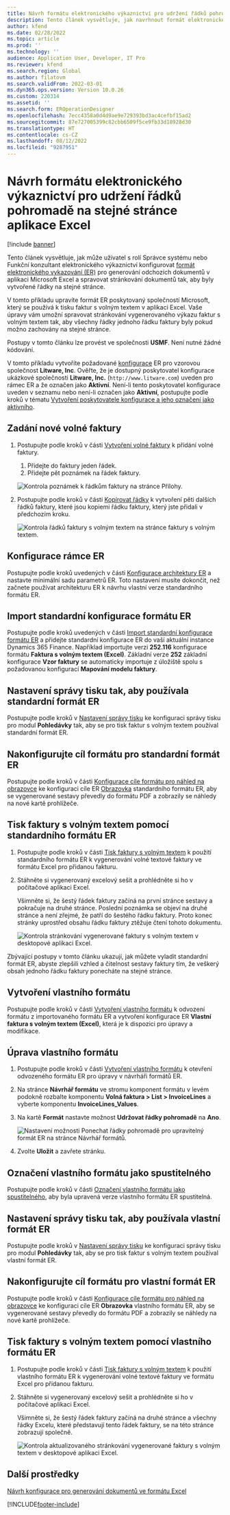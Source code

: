 ```yaml
---
title: Návrh formátu elektronického výkaznictví pro udržení řádků pohromadě na stejné stránce aplikace Excel
description: Tento článek vysvětluje, jak navrhnout formát elektronického výkaznictví (ER), který udržuje řádky pohromadě na stejné stránce Microsoft Excel.
author: kfend
ms.date: 02/28/2022
ms.topic: article
ms.prod: ''
ms.technology: ''
audience: Application User, Developer, IT Pro
ms.reviewer: kfend
ms.search.region: Global
ms.author: filatovm
ms.search.validFrom: 2022-03-01
ms.dyn365.ops.version: Version 10.0.26
ms.custom: 220314
ms.assetid: ''
ms.search.form: EROperationDesigner
ms.openlocfilehash: 7ecc4358a0d4d9ae9e729393bd3ac4cefbf15ad2
ms.sourcegitcommit: 87e727005399c82cbb6509f5ce9fb33d18928d30
ms.translationtype: HT
ms.contentlocale: cs-CZ
ms.lasthandoff: 08/12/2022
ms.locfileid: "9287951"
---
```

# <a name="design-an-er-format-to-keep-rows-together-on-the-same-excel-page"></a>Návrh formátu elektronického výkaznictví pro udržení řádků pohromadě na stejné stránce aplikace Excel

[!include [banner](../includes/banner.md)]


Tento článek vysvětluje, jak může uživatel s rolí Správce systému nebo Funkční konzultant elektronického výkaznictví konfigurovat [formát](er-overview-components.md#format-component) [elektronického vykazování (ER)](general-electronic-reporting.md) pro generování odchozích dokumentů v aplikaci Microsoft Excel a spravovat stránkování dokumentů tak, aby byly vytvořené řádky na stejné stránce.

V tomto příkladu upravíte formát ER poskytovaný společností Microsoft, který se používá k tisku faktur s volným textem v aplikaci Excel. Vaše úpravy vám umožní spravovat stránkování vygenerovaného výkazu faktur s volným textem tak, aby všechny řádky jednoho řádku faktury byly pokud možno zachovány na stejné stránce.

Postupy v tomto článku lze provést ve společnosti **USMF**. Není nutné žádné kódování.

V tomto příkladu vytvoříte požadované [konfigurace](general-electronic-reporting.md#Configuration) ER pro vzorovou společnost **Litware, Inc**. Ověřte, že je dostupný poskytovatel konfigurace ukázkové společnosti **Litware, Inc.** (`http://www.litware.com`) uveden pro rámec ER a že označen jako **Aktivní**. Není-li tento poskytovatel konfigurace uveden v seznamu nebo není-li označen jako **Aktivní**, postupujte podle kroků v tématu [Vytvoření poskytovatele konfigurace a jeho označení jako aktivního](tasks/er-configuration-provider-mark-it-active-2016-11.md).

## <a name="enter-a-new-free-text-invoice"></a>Zadání nové volné faktury

1. Postupujte podle kroků v části [Vytvoření volné faktury](../../../finance/accounts-receivable/create-free-text-invoice-new.md#create-a-free-text-invoice-1) k přidání volné faktury.

    1. Přidejte do faktury jeden řádek.
    2. Přidejte pět poznámek na řádek faktury.

    ![Kontrola poznámek k řádkům faktury na stránce Přílohy.](./media/er-keep-excel-rows-together-notes.png)

2. Postupujte podle kroků v části [Kopírovat řádky](../../../finance/accounts-receivable/create-free-text-invoice-new.md#copy-lines) k vytvoření pěti dalších řádků faktury, které jsou kopiemi řádku faktury, který jste přidali v předchozím kroku.

    ![Kontrola řádků faktury s volným textem na stránce faktury s volným textem.](./media/er-keep-excel-rows-together-invoice.png)

## <a name="configure-the-er-framework"></a>Konfigurace rámce ER

Postupujte podle kroků uvedených v části [Konfigurace architektury ER](er-quick-start2-customize-report.md#ConfigureFramework) a nastavte minimální sadu parametrů ER. Toto nastavení musíte dokončit, než začnete používat architekturu ER k návrhu vlastní verze standardního formátu ER.

## <a name="import-the-standard-er-format-configuration"></a>Import standardní konfigurace formátu ER

Postupujte podle kroků uvedených v části [Import standardní konfigurace formátu ER](er-quick-start2-customize-report.md#ImportERSolution1) a přidejte standardní konfigurace ER do vaší aktuální instance Dynamics 365 Finance. Například importujte verzi **252.116** konfigurace formátu **Faktura s volným textem (Excel)**. Základní verze **252** základní konfigurace **Vzor faktury** se automaticky importuje z úložiště spolu s požadovanou konfigurací **Mapování modelu faktury**.

## <a name="set-up-print-management-to-use-the-standard-er-format"></a>Nastavení správy tisku tak, aby používala standardní formát ER

Postupujte podle kroků v [Nastavení správy tisku](er-embed-images-header-footer-excel-reports.md#ConfigurePrintManagement1) ke konfiguraci správy tisku pro modul **Pohledávky** tak, aby se pro tisk faktur s volným textem používal standardní formát ER.

## <a name="configure-a-format-destination-for-the-standard-er-format"></a>Nakonfigurujte cíl formátu pro standardní formát ER

Postupujte podle kroků v části [Konfigurace cíle formátu pro náhled na obrazovce](er-quick-start1-new-solution.md#ConfigureDestination) ke konfiguraci cíle ER [Obrazovka](er-destination-type-screen.md) standardního formátu ER, aby se vygenerované sestavy převedly do formátu PDF a zobrazily se náhledy na nové kartě prohlížeče.

## <a name="print-a-free-text-invoice-by-using-the-standard-er-format"></a>Tisk faktury s volným textem pomocí standardního formátu ER

1. Postupujte podle kroků v části [Tisk faktury s volným textem](er-embed-images-header-footer-excel-reports.md#ProcessInvoice1) k použití standardního formátu ER k vygenerování volné textové faktury ve formátu Excel pro přidanou fakturu.
2. Stáhněte si vygenerovaný excelový sešit a prohlédněte si ho v počítačové aplikaci Excel.

    Všimněte si, že šestý řádek faktury začíná na první stránce sestavy a pokračuje na druhé stránce. Poslední poznámka se objeví na druhé stránce a není zřejmé, že patří do šestého řádku faktury. Proto konec stránky uprostřed obsahu řádku faktury ztěžuje čtení tohoto dokumentu.

    ![Kontrola stránkování vygenerované faktury s volným textem v desktopové aplikaci Excel.](./media/er-keep-excel-rows-together-invoice1.gif)

Zbývající postupy v tomto článku ukazují, jak můžete vyladit standardní formát ER, abyste zlepšili vzhled a čitelnost sestavy faktury tím, že veškerý obsah jednoho řádku faktury ponecháte na stejné stránce.

## <a name="create-a-custom-format"></a>Vytvoření vlastního formátu

Postupujte podle kroků v části [Vytvoření vlastního formátu](er-embed-images-header-footer-excel-reports.md#DeriveProvidedFormat) k odvození formátu z importovaného formátu ER a vytvoření konfigurace ER **Vlastní faktura s volným textem (Excel)**, která je k dispozici pro úpravy a modifikace.

## <a name="edit-the-custom-format"></a>Úprava vlastního formátu

1. Postupujte podle kroků v části [Vytvoření vlastního formátu](er-embed-images-header-footer-excel-reports.md#ConfigureDerivedFormat) k otevření odvozeného formátu ER pro úpravy v návrháři formátů ER.
2. Na stránce **Návrhář formátu** ve stromu komponent formátu v levém podokně rozbalte komponentu **Volná faktura \> List \> InvoiceLines** a vyberte komponentu **InvoiceLines_Values**.
3. Na kartě **Formát** nastavte možnost **Udržovat řádky pohromadě** na **Ano**.

    ![Nastavení možnosti Ponechat řádky pohromadě pro upravitelný formát ER na stránce Návrhář formátů.](./media/er-keep-excel-rows-together-format.png)

4. Zvolte **Uložit** a zavřete stránku.

## <a name="mark-the-custom-format-as-runnable"></a>Označení vlastního formátu jako spustitelného

Postupujte podle kroků v části [Označení vlastního formátu jako spustitelného](er-embed-images-header-footer-excel-reports.md#MarkFormatRunnable), aby byla upravená verze vlastního formátu ER spustitelná.

## <a name="set-up-print-management-to-use-the-custom-er-format"></a>Nastavení správy tisku tak, aby používala vlastní formát ER

Postupujte podle kroků v [Nastavení správy tisku](er-embed-images-header-footer-excel-reports.md#ConfigurePrintManagement2) ke konfiguraci správy tisku pro modul **Pohledávky** tak, aby se pro tisk faktur s volným textem používal vlastní formát ER.

## <a name="configure-a-format-destination-for-the-custom-er-format"></a>Nakonfigurujte cíl formátu pro vlastní formát ER

Postupujte podle kroků v části [Konfigurace cíle formátu pro náhled na obrazovce](er-quick-start1-new-solution.md#ConfigureDestination) ke konfiguraci cíle ER **Obrazovka** vlastního formátu ER, aby se vygenerované sestavy převedly do formátu PDF a zobrazily se náhledy na nové kartě prohlížeče.

## <a name="print-a-free-text-invoice-by-using-the-custom-er-format"></a>Tisk faktury s volným textem pomocí vlastního formátu ER

1. Postupujte podle kroků v části [Tisk faktury s volným textem](er-embed-images-header-footer-excel-reports.md#ProcessInvoice2) k použití vlastního formátu ER k vygenerování volné textové faktury ve formátu Excel pro přidanou fakturu.
2. Stáhněte si vygenerovaný excelový sešit a prohlédněte si ho v počítačové aplikaci Excel.

    Všimněte si, že šestý řádek faktury začíná na druhé stránce a všechny řádky Excelu, které představují tento řádek faktury, se na této stránce zobrazují společně.

    ![Kontrola aktualizovaného stránkování vygenerované faktury s volným textem v desktopové aplikaci Excel.](./media/er-keep-excel-rows-together-invoice2.gif)

## <a name="additional-resources"></a>Další prostředky

[Návrh konfigurace pro generování dokumentů ve formátu Excel](er-fillable-excel.md)

[!INCLUDE[footer-include](../../../includes/footer-banner.md)]

